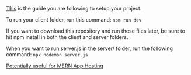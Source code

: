 [This](https://medium.com/@navindu-virajitha/how-to-start-a-mern-vite-project-with-a-github-remote-repository-a-beginners-guide-5819bfd4d6db) is the guide you are following to setup your project.


To run your client folder, run this command:
```npm run dev```

If you want to download this repository and run these files later, be sure to
hit npm install in both the client and server folders.


When you want to run server.js in the server/ folder, run the following command:
```npx nodemon server.js```

[Potentially useful for MERN App Hosting](https://vinyldavyl.medium.com/how-to-deploy-a-fullstack-nodejs-and-express-app-on-vercel-c79d433eeb6)